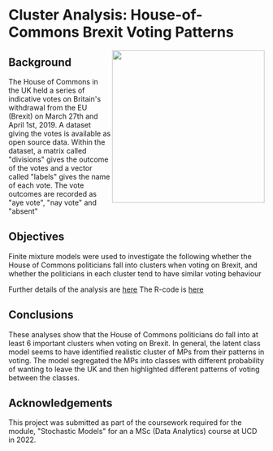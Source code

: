 # Cluster Analysis: House-of-Commons Brexit Voting Patterns

<img align="right" width=300 src="https://user-images.githubusercontent.com/29300100/195382158-d33a0353-816e-4e42-becf-2d5412efd892.png">

## Background
The House of Commons in the UK held a series of indicative votes on Britain's withdrawal from the EU (Brexit) on March 27th and April 1st, 2019. A dataset giving the votes is available as open source data. Within the dataset, a matrix called "divisions" gives the outcome of the votes and a vector called "labels" gives the name of each vote.  The vote outcomes are recorded as "aye vote", "nay vote" and "absent" 

## Objectives
Finite mixture models were used to investigate the following whether the House of Commons politicians fall into clusters when voting on Brexit, and whether the politicians in each cluster tend to have similar voting behaviour

Further details of the analysis are [here](https://github.com/cawyse9/Cluster-Analysis-House-of-Commons-Brexit-Vote/blob/main/analysis/Brexit%20votes.pdf)
The R-code is [here](https://github.com/cawyse9/Cluster-Analysis-House-of-Commons-Brexit-Vote/blob/main/analysis/Brexit_cluster_v1.R)

## Conclusions
These analyses show that the House of Commons politicians do fall into at least 6 important clusters when voting on Brexit. In general, the latent class model seems to have identified realistic cluster of MPs from their patterns in voting. The model segregated the MPs into classes with different probability of wanting to leave the UK and then highlighted different patterns of voting between the classes.

## Acknowledgements
This project was submitted as part of the coursework required for the module, "Stochastic Models" for an a MSc (Data Analytics) course at UCD in 2022. 
